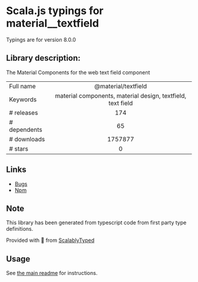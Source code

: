 
# Scala.js typings for material__textfield

Typings are for version 8.0.0

## Library description:
The Material Components for the web text field component

|                    |                 |
| ------------------ | :-------------: |
| Full name          | @material/textfield |
| Keywords           | material components, material design, textfield, text field |
| # releases         | 174 |
| # dependents       | 65 |
| # downloads        | 1757877 |
| # stars            | 0 |

## Links
- [Bugs](https://github.com/material-components/material-components-web/issues)
- [Npm](https://www.npmjs.com/package/%40material%2Ftextfield)
    


## Note
This library has been generated from typescript code from first party type definitions.

Provided with :purple_heart: from [ScalablyTyped](https://github.com/oyvindberg/ScalablyTyped)

## Usage
See [the main readme](../../readme.md) for instructions.


